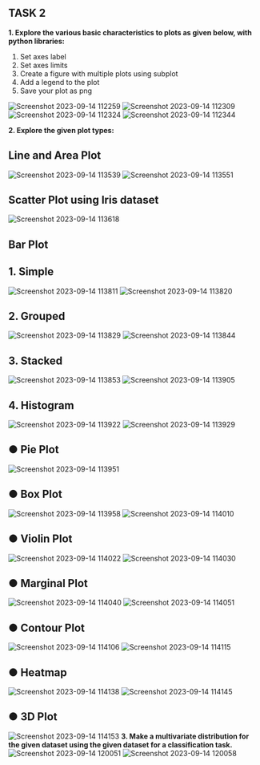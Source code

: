 ## TASK 2

**1. Explore the various basic characteristics to plots as given below, with python libraries:**
1. Set axes label
2. Set axes limits
3. Create a figure with multiple plots using subplot
4. Add a legend to the plot
5. Save your plot as png

![Screenshot 2023-09-14 112259](https://github.com/vidhathri30/L1Report/assets/101579638/6cea8fed-e69a-463a-a999-1bc1cd519aed)
![Screenshot 2023-09-14 112309](https://github.com/vidhathri30/L1Report/assets/101579638/67e35e0c-bdaf-4268-b319-33cd8160ed11)
![Screenshot 2023-09-14 112324](https://github.com/vidhathri30/L1Report/assets/101579638/1398352f-3945-4ebc-a75c-76ea71c86b42)
![Screenshot 2023-09-14 112344](https://github.com/vidhathri30/L1Report/assets/101579638/f4e84877-efe3-40e7-bb88-17d402c53e85)


**2. Explore the given plot types:**

## Line and Area Plot
![Screenshot 2023-09-14 113539](https://github.com/vidhathri30/L1Report/assets/101579638/f7ed4026-1175-43e7-bd6d-5cf53992c544)
![Screenshot 2023-09-14 113551](https://github.com/vidhathri30/L1Report/assets/101579638/fdba89f9-85e3-43cc-8d0e-d6b2ae6077e6)



## Scatter Plot using Iris dataset

![Screenshot 2023-09-14 113618](https://github.com/vidhathri30/L1Report/assets/101579638/9c678f2f-e92d-4ea3-a84b-a41420f68a89)

## Bar Plot


## 1. Simple

![Screenshot 2023-09-14 113811](https://github.com/vidhathri30/L1Report/assets/101579638/9889b2e7-2844-431f-8181-6e908cb2cec8)
![Screenshot 2023-09-14 113820](https://github.com/vidhathri30/L1Report/assets/101579638/32fa73d6-f7b0-4a05-8cb7-ce5272c288e4)


## 2. Grouped

![Screenshot 2023-09-14 113829](https://github.com/vidhathri30/L1Report/assets/101579638/f3e29a65-08da-4934-abb2-e7236ecc3241)
![Screenshot 2023-09-14 113844](https://github.com/vidhathri30/L1Report/assets/101579638/0c0d080b-0302-423b-975a-f653dd9530de)
## 3. Stacked

![Screenshot 2023-09-14 113853](https://github.com/vidhathri30/L1Report/assets/101579638/cf881b7b-09a8-46e0-9989-032f631bfc69)
![Screenshot 2023-09-14 113905](https://github.com/vidhathri30/L1Report/assets/101579638/40dc7658-4364-4386-a0c3-9693f4b56a49)
## 4. Histogram



![Screenshot 2023-09-14 113922](https://github.com/vidhathri30/L1Report/assets/101579638/b26c9def-10ec-439b-a8bd-edda17cb51f1)
![Screenshot 2023-09-14 113929](https://github.com/vidhathri30/L1Report/assets/101579638/7bda56c3-417f-4fd3-9c1b-08922043f4dd)

## ● Pie Plot

![Screenshot 2023-09-14 113951](https://github.com/vidhathri30/L1Report/assets/101579638/d0b8a12e-7cb0-45c8-924e-4a667591713b)
## ● Box Plot

![Screenshot 2023-09-14 113958](https://github.com/vidhathri30/L1Report/assets/101579638/18423f51-fbf4-47f9-91db-09bbc712f39c)
![Screenshot 2023-09-14 114010](https://github.com/vidhathri30/L1Report/assets/101579638/5a6b39c4-0a75-4502-bd45-6044186bb019)
## ● Violin Plot

![Screenshot 2023-09-14 114022](https://github.com/vidhathri30/L1Report/assets/101579638/85639294-24b9-4a12-9c18-c5bd1d915450)
![Screenshot 2023-09-14 114030](https://github.com/vidhathri30/L1Report/assets/101579638/e283ec98-81c3-4a08-ba2b-da87d5d7da89)
## ● Marginal Plot


![Screenshot 2023-09-14 114040](https://github.com/vidhathri30/L1Report/assets/101579638/42caf51f-c62d-4134-8be1-14ad5c9cc0e1)
![Screenshot 2023-09-14 114051](https://github.com/vidhathri30/L1Report/assets/101579638/b84be0a7-2e89-4907-ae9f-3f5da242d44a)
## ● Contour Plot

![Screenshot 2023-09-14 114106](https://github.com/vidhathri30/L1Report/assets/101579638/22819f5c-83f3-449c-ab60-68dfdefd973e)
![Screenshot 2023-09-14 114115](https://github.com/vidhathri30/L1Report/assets/101579638/5fcb05c9-c30a-4075-9e4c-5a945e103a6c)
## ● Heatmap

![Screenshot 2023-09-14 114138](https://github.com/vidhathri30/L1Report/assets/101579638/8f3ae2b8-4773-4eca-ad24-5f1ffb1b9caf)
![Screenshot 2023-09-14 114145](https://github.com/vidhathri30/L1Report/assets/101579638/9a85132b-cc17-4b39-9f86-31dece832700)
## ● 3D Plot
![Screenshot 2023-09-14 114153](https://github.com/vidhathri30/L1Report/assets/101579638/8ec29f1b-f943-47fd-85e4-0f1bd079fa30)
**3. Make a multivariate distribution for the given dataset using the given dataset for a
classification task.**
![Screenshot 2023-09-14 120051](https://github.com/vidhathri30/L1Report/assets/101579638/679b36a0-e3c3-4143-b565-9ccdf79cf7b0)
![Screenshot 2023-09-14 120058](https://github.com/vidhathri30/L1Report/assets/101579638/3c387fe0-3b84-4c3a-8ffb-8a587a0d3e39)



   

